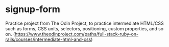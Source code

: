 # signup-form

Practice project from The Odin Project, to practice intermediate HTML/CSS such as forms, CSS units, selectors, positioning, custom properties, and so on.
(https://www.theodinproject.com/paths/full-stack-ruby-on-rails/courses/intermediate-html-and-css)